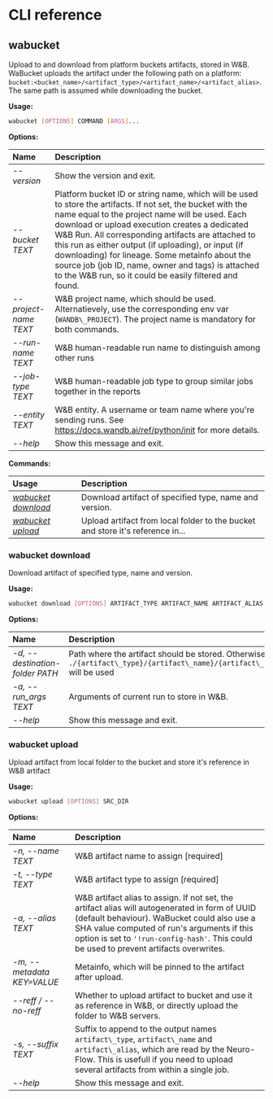 # CLI reference

## wabucket

Upload to and download from platform buckets artifacts, stored in W&B. WaBucket uploads the artifact under the following path on a platform: `bucket:<bucket_name>/<artifact_type>/<artifact_name>/<artifact_alias>`. The same path is assumed while downloading the bucket.

**Usage:**

```bash
wabucket [OPTIONS] COMMAND [ARGS]...
```

**Options:**

| Name | Description |
| :--- | :--- |
| _--version_ | Show the version and exit. |
| _--bucket TEXT_ | Platform bucket ID or string name, which will be used to store the artifacts. If not set, the bucket with the name equal to the project name will be used. Each download or upload execution creates a dedicated W&B Run. All corresponding artifacts are attached to this run as either output \(if uploading\), or input \(if downloading\) for lineage. Some metainfo about the source job \(job ID, name, owner and tags\) is attached to the W&B run, so it could be easily filtered and found.  |
| _--project-name TEXT_ | W&B project name, which should be used. Alternatievely, use the corresponding env var \(`WANDB\_PROJECT`\). The project name is mandatory for both commands. |
| _--run-name TEXT_ | W&B human-readable run name to distinguish among other runs |
| _--job-type TEXT_ | W&B human-readable job type to group similar jobs together in the reports |
| _--entity TEXT_ | W&B entity. A username or team name where you're sending runs. See https://docs.wandb.ai/ref/python/init for more details. |
| _--help_ | Show this message and exit. |

**Commands:**

| Usage | Description |
| :--- | :--- |
| [_wabucket download_](CLI.md#wabucket-download) | Download artifact of specified type, name and version. |
| [_wabucket upload_](CLI.md#wabucket-upload) | Upload artifact from local folder to the bucket and store it's reference in... |

### wabucket download

Download artifact of specified type, name and version.

**Usage:**

```bash
wabucket download [OPTIONS] ARTIFACT_TYPE ARTIFACT_NAME ARTIFACT_ALIAS
```

**Options:**

| Name | Description |
| :--- | :--- |
| _-d, --destination-folder PATH_ | Path where the artifact should be stored. Otherwise, `./{artifact\_type}/{artifact\_name}/{artifact\_alias}` will be used |
| _-a, --run\_args TEXT_ | Arguments of current run to store in W&B.  |
| _--help_ | Show this message and exit. |

### wabucket upload

Upload artifact from local folder to the bucket and store it's reference in W&B artifact

**Usage:**

```bash
wabucket upload [OPTIONS] SRC_DIR
```

**Options:**

| Name | Description |
| :--- | :--- |
| _-n, --name TEXT_ | W&B artifact name to assign  \[required\] |
| _-t, --type TEXT_ | W&B artifact type to assign  \[required\] |
| _-a, --alias TEXT_ | W&B artifact alias to assign. If not set, the artifact alias will autogenerated in form of UUID \(default behaviour\). WaBucket could also use a SHA value computed of run's arguments if this option is set to `'!run-config-hash'`. This could be used to prevent artifacts overwrites. |
| _-m, --metadata KEY=VALUE_ | Metainfo, which will be pinned to the artifact after upload. |
| _--reff / --no-reff_ | Whether to upload artifact to bucket and use it as reference in W&B, or directly upload the folder to W&B servers. |
| _-s, --suffix TEXT_ | Suffix to append to the output names `artifact\_type`, `artifact\_name` and `artifact\_alias`, which are read by the Neuro-Flow. This is usefull if you need to upload several artifacts from within a single job. |
| _--help_ | Show this message and exit. |
